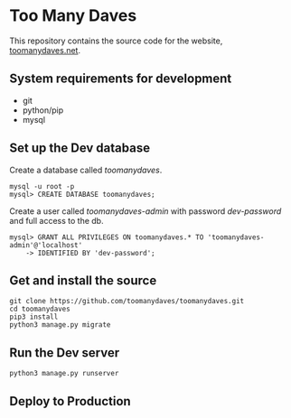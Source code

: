 # Too Many Daves
This repository contains the source code for the website, [toomanydaves.net](http://toomanydaves.net).

## System requirements for development
*   git
*   python/pip
*   mysql

## Set up the Dev database
Create a database called _toomanydaves_.

    mysql -u root -p
    mysql> CREATE DATABASE toomanydaves;

Create a user called _toomanydaves-admin_ with password _dev-password_ and full access to the db.

    mysql> GRANT ALL PRIVILEGES ON toomanydaves.* TO 'toomanydaves-admin'@'localhost'
        -> IDENTIFIED BY 'dev-password';

## Get and install the source
    git clone https://github.com/toomanydaves/toomanydaves.git
    cd toomanydaves
    pip3 install
    python3 manage.py migrate

## Run the Dev server
    python3 manage.py runserver

## Deploy to Production
